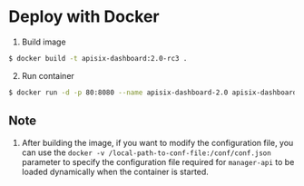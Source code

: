 <!--
#
# Licensed to the Apache Software Foundation (ASF) under one or more
# contributor license agreements.  See the NOTICE file distributed with
# this work for additional information regarding copyright ownership.
# The ASF licenses this file to You under the Apache License, Version 2.0
# (the "License"); you may not use this file except in compliance with
# the License.  You may obtain a copy of the License at
#
#     http://www.apache.org/licenses/LICENSE-2.0
#
# Unless required by applicable law or agreed to in writing, software
# distributed under the License is distributed on an "AS IS" BASIS,
# WITHOUT WARRANTIES OR CONDITIONS OF ANY KIND, either express or implied.
# See the License for the specific language governing permissions and
# limitations under the License.
#
-->

# Deploy with Docker

1. Build image

```sh
$ docker build -t apisix-dashboard:2.0-rc3 .
```

2. Run container

```sh
$ docker run -d -p 80:8080 --name apisix-dashboard-2.0 apisix-dashboard:2.0-rc3
```

## Note

1. After building the image, if you want to modify the configuration file, you can use the `docker -v /local-path-to-conf-file:/conf/conf.json` parameter to specify the configuration file required for `manager-api` to be loaded dynamically when the container is started.
